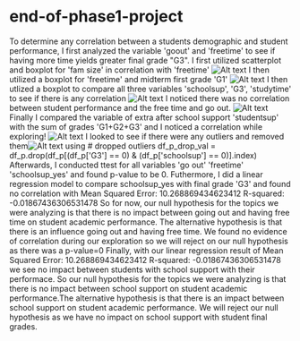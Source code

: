 # end-of-phase1-project
To determine any correlation between a students demographic and student performance, I first analyzed the variable 'goout' and 'freetime' to see if having more time yields greater final grade "G3". 
I first utilized scatterplot and boxplot for 'fam size' in correlation with 'freetime'
![Alt text](image-2.png)
I then utilized a boxplot for 'freetime' and midterm first grade 'G1'
![Alt text](image-4.png)
I then utlized a boxplot to compare all three variables 'schoolsup', 'G3', 'studytime' to see if there is any correlation
![Alt text](image-6.png)
I noticed there was no correlation between student performance and the free time and go out.
![Alt text](image.png)
Finally I compared the variable of extra after school support 'studentsup' with the sum of grades 'G1+G2+G3' and I noticed a correlation while exploring!
![Alt text](image-7.png)
I looked to see if there were any outliers and removed them![Alt text](image-8.png) using # dropped outliers
df_p_drop_val = df_p.drop(df_p[(df_p['G3'] == 0) & (df_p['schoolsup'] == 0)].index)
Afterwards, I conducted ttest for all variables 'go out' 'freetime' 'schoolsup_yes' and found p-value to be 0.
Futhermore, I did a linear regression model to compare schoolsup_yes with final grade 'G3' and found no correlation with Mean Squared Error: 10.268869434623412
R-squared: -0.01867436306531478
So for now, our null hypothesis for the topics we were analyzing is that there is no impact between going out and having free time on student academic performance. The alternative hypothesis is that there is an influence going out and having free time. We found no evidence of correlation during our exploration so we will reject on our null hypothesis as there was a p-value=0
Finally, with our linear regression result of Mean Squared Error: 10.268869434623412
R-squared: -0.01867436306531478 we see no impact between students with school support with their performace. So our null hypothesis for the topics we were analyzing is that there is no impact between school support on student academic performance.The alternative hypothesis is that there is an impact between school support on student academic performance. We will reject our null hypothesis as we have no impact on school support with student final grades.
